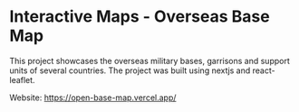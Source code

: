 # Interactive Maps - Overseas Base Map

This project showcases the overseas military bases, garrisons and support units of several countries. 
The project was built using nextjs and react-leaflet.

Website: https://open-base-map.vercel.app/
